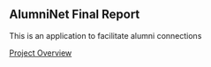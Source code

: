 ## AlumniNet Final Report

This is an application to facilitate alumni connections

[Project Overview](overview.md)
